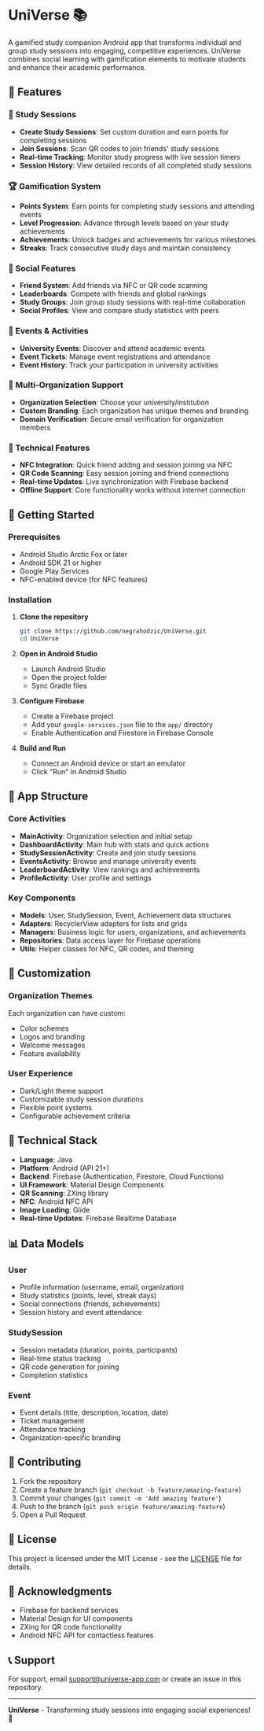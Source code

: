# UniVerse 📚

A gamified study companion Android app that transforms individual and group study sessions into engaging, competitive experiences. UniVerse combines social learning with gamification elements to motivate students and enhance their academic performance.

## 🌟 Features

### 📖 Study Sessions
- **Create Study Sessions**: Set custom duration and earn points for completing sessions
- **Join Sessions**: Scan QR codes to join friends' study sessions
- **Real-time Tracking**: Monitor study progress with live session timers
- **Session History**: View detailed records of all completed study sessions

### 🏆 Gamification System
- **Points System**: Earn points for completing study sessions and attending events
- **Level Progression**: Advance through levels based on your study achievements
- **Achievements**: Unlock badges and achievements for various milestones
- **Streaks**: Track consecutive study days and maintain consistency

### 👥 Social Features
- **Friend System**: Add friends via NFC or QR code scanning
- **Leaderboards**: Compete with friends and global rankings
- **Study Groups**: Join group study sessions with real-time collaboration
- **Social Profiles**: View and compare study statistics with peers

### 🎯 Events & Activities
- **University Events**: Discover and attend academic events
- **Event Tickets**: Manage event registrations and attendance
- **Event History**: Track your participation in university activities

### 🏫 Multi-Organization Support
- **Organization Selection**: Choose your university/institution
- **Custom Branding**: Each organization has unique themes and branding
- **Domain Verification**: Secure email verification for organization members

### 📱 Technical Features
- **NFC Integration**: Quick friend adding and session joining via NFC
- **QR Code Scanning**: Easy session joining and friend connections
- **Real-time Updates**: Live synchronization with Firebase backend
- **Offline Support**: Core functionality works without internet connection

## 🚀 Getting Started

### Prerequisites
- Android Studio Arctic Fox or later
- Android SDK 21 or higher
- Google Play Services
- NFC-enabled device (for NFC features)

### Installation

1. **Clone the repository**
   ```bash
   git clone https://github.com/negrahodzic/UniVerse.git
   cd UniVerse
   ```

2. **Open in Android Studio**
   - Launch Android Studio
   - Open the project folder
   - Sync Gradle files

3. **Configure Firebase**
   - Create a Firebase project
   - Add your `google-services.json` file to the `app/` directory
   - Enable Authentication and Firestore in Firebase Console

4. **Build and Run**
   - Connect an Android device or start an emulator
   - Click "Run" in Android Studio

## 📱 App Structure

### Core Activities
- **MainActivity**: Organization selection and initial setup
- **DashboardActivity**: Main hub with stats and quick actions
- **StudySessionActivity**: Create and join study sessions
- **EventsActivity**: Browse and manage university events
- **LeaderboardActivity**: View rankings and achievements
- **ProfileActivity**: User profile and settings

### Key Components
- **Models**: User, StudySession, Event, Achievement data structures
- **Adapters**: RecyclerView adapters for lists and grids
- **Managers**: Business logic for users, organizations, and achievements
- **Repositories**: Data access layer for Firebase operations
- **Utils**: Helper classes for NFC, QR codes, and theming

## 🎨 Customization

### Organization Themes
Each organization can have custom:
- Color schemes
- Logos and branding
- Welcome messages
- Feature availability

### User Experience
- Dark/Light theme support
- Customizable study session durations
- Flexible point systems
- Configurable achievement criteria

## 🔧 Technical Stack

- **Language**: Java
- **Platform**: Android (API 21+)
- **Backend**: Firebase (Authentication, Firestore, Cloud Functions)
- **UI Framework**: Material Design Components
- **QR Scanning**: ZXing library
- **NFC**: Android NFC API
- **Image Loading**: Glide
- **Real-time Updates**: Firebase Realtime Database

## 📊 Data Models

### User
- Profile information (username, email, organization)
- Study statistics (points, level, streak days)
- Social connections (friends, achievements)
- Session history and event attendance

### StudySession
- Session metadata (duration, points, participants)
- Real-time status tracking
- QR code generation for joining
- Completion statistics

### Event
- Event details (title, description, location, date)
- Ticket management
- Attendance tracking
- Organization-specific branding

## 🤝 Contributing

1. Fork the repository
2. Create a feature branch (`git checkout -b feature/amazing-feature`)
3. Commit your changes (`git commit -m 'Add amazing feature'`)
4. Push to the branch (`git push origin feature/amazing-feature`)
5. Open a Pull Request

## 📄 License

This project is licensed under the MIT License - see the [LICENSE](LICENSE) file for details.

## 🙏 Acknowledgments

- Firebase for backend services
- Material Design for UI components
- ZXing for QR code functionality
- Android NFC API for contactless features

## 📞 Support

For support, email support@universe-app.com or create an issue in this repository.

---

**UniVerse** - Transforming study sessions into engaging social experiences! 🚀 